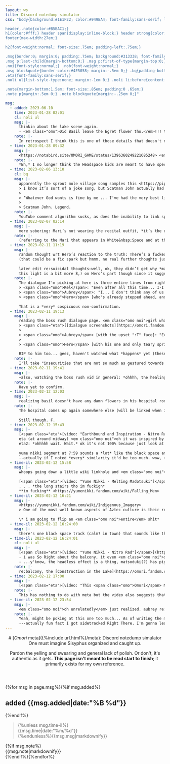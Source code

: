 ```yaml
---
layout: ws
title: Discord notedump simulator
css: "body{background:#1E1F22; color:#949BA4; font-family:sans-serif; line-height:1.5;} a{text-decoration:none; color:#00A8FC;} a:focus,a:hover,a:active{color:#fff;}

header,.note{color:#B5BAC1;}
h1{color:#fff;} header span{display:inline-block;} header strong{color:#DADCE0;}
footer{max-width:27em;}

h2{font-weight:normal; font-size:.75em; padding-left:.75em;}

.msg{border:0; margin:0; padding:.75em; background:#313338; font-family:verdana,sans-serif; font-size:.85em; line-height:1.65; color:#e0e1e5; border-radius:.25em; margin:.25em 0;}
.msg p:last-child{margin-bottom:0;} .msg p:first-of-type{margin-top:0;}
.noi{font-style:normal;} .nob{font-weight:normal;}
.msg blockquote{border-color:#4E5058; margin:-.5em 0;} .bq{padding-bottom:1.25em;} 
.eta{font-family:sans-serif;}
.noli ul{list-style-type:none; margin:-1em 0;} .noli li:before{content:'- ';} .ul{padding-bottom:1.75em;}

.note{margin-bottom:1.5em; font-size:.85em; padding:0 .65em;}
.note p{margin:.5em 0;} .note blockquote{margin:-.25em 0;}"

msg:
  - added: 2023-06-10
    time: 2023-01-28 02:01
    cl: noli ul
    msg: |-
      thinkin about the lake scene again.  
      - <em class="omo">Did Basil leave the Egret flower tho.</em>!!! there’s one in <em class="omo noi">his</em> house, very prominently, and one by the picnic basket! and another at the grave; who knows if he’s visited, not me (yet)!! fuck?!!! (Aubrey wouldn’t have left it surely, not if she hasn’t told the Hooligans anything….)
    note: |-
      In retrospect I think this is one of those details that doesn't need a diegetic explanation. Also, the name "Hooligans" is only used in the battle overlay, never by any of the characters, so at this point I tend to think that's just Sunny's insert.
  - time: 2023-01-28 09:32
    msg: |-
      <https://notabird.site/OMORI_GAME/status/1396360249221685248> <em class="omo noi">I just realized this could be a timeline???</em> if it’s one image a year that’s 4 since Mari’s death *and 4 between that and Headspace. the fuck*
    note: |-
      *Eh,* I no longer think the Headspace kids are meant to have specific ages. They seem especially young at the start, though, so there's still merit to this....
  - time: 2023-02-06 13:10
    cl: bq
    msg: |-
      apparently the sprout mole village song samples this <https://piped.video/watch?v=Hy8kmNEo1i8>; firstly <em class="omo noi">ohhh</em> that skibidi song is *definitely* referencing it, second from the top  comment:
      > I know it’s sort of a joke song, but Scatman John actually had a pretty inspirational life. **He was born with a stutter that made him too nervous to sing, so he played piano for most of his career.** It was only in his 50s that he decided to become a scat performer and made this song as a way to inspire kids with stutters. It made him a worldwide hit, (especially in Japan for some reason) and he did two more notable songs before he died of lung cancer a few years later at 57. He was completely at peace when he passed, declaring:
      >
      > ‘Whatever God wants is fine by me ... I've had the very best life. I have tasted beauty.’ 
      >
      > Scatman John. Legend.
    note: |-
      YouTube comment algorithm sucks, as does the inability to link specific comments... the quote is by YT user @ferghalicious1480. [Skibidi song](https://piped.video/watch?v=ceE_TKZhOwc) unrelated.
  - time: 2023-02-07 02:14
    msg: |-
      more sobering: Mari’s not wearing the recital outfit, *it’s the one from when she saved Sunny from drowning. they’re not the same.* (it’s a little hard to tell but the recital dress has a collar, & the skirt is separate in the duet animation)
    note: |-
      (referring to the Mari that appears in White&nbsp;Space and at the pier)
  - time: 2023-02-11 11:19
    msg: |-
      random thought wrt Hero’s reaction to the truth: There’s a fucked-up part of him that *wants* to be responsible. He can relate—he *understood* why Mari would’ve done it, if she had. [Kel and Aubrey don’t! They’re not suicidal <em class="omo noi">(thank god)</em> but *Hero* had no comment.] And now he doesn’t even get that?  
      (that could be a fic spark but hmmm. no real further thoughts just a Concept)
      
      later edit re:suicidal thoughts—well, ok, they didn’t get why *mari* did it. the identity of the person in question, and everything they (thought they) knew about her, is A Factor. still Highly doubt kel’s ever considered it, aubrey… less sure, but generally want to say no despite it all.  
      this light is a bit more 8,) on Hero’s part though since it suggests he and Mari were close enough he *would* know she was, or had any sort of tendency in that direction. since they both have chronic perfectionism-itis, Well,,
    note: |-
      The dialogue I'm picking at here is three entire lines from right before the gang revisits the treehouse (entire sequence (and then some) transcribed on [this (very image-heavy) page](https://lparchive.org/Omori/Update%2043/)):
      > <span class="omo">Kel</span>: "Even after all this time... I-I still don't understand why she would do it.  
      > <span class="omo">Aubrey</span>: "I... I don't think any of us ever will."  
      > <span class="omo">Hero</span> [who's already stepped ahead, and with one of very few instances of his teary talksprite]: "... Hey, guys... Let's... Let's keep going."
      
      That is a *very* cospicuous non-confirmation.
  - time: 2023-02-11 19:13
    msg: |-
      reading the boss rush dialogue page. <em class="omo noi">girl what. whyyyyyyyyy</em>  
      > <span class="eta">[[dialogue screenshots](https://omori.fandom.com/wiki/BOSS_RUSH#QUOTES) were here; Basil Rush Event \> Friends Dialogue \> Friends (Boss Rush Lobby)]</span>
      >
      > <span class="omo">Aubrey</span> [with the upset ":T" face]: "Everyone's simulations look so accurate. Sigh... Is that really what I look like?"
      >
      > <span class="omo">Hero</span> [with his one and only teary sprite]: "I don't know about you guys, but I think my simulation is kind of weird..."
      
      RIP to him too... geez, haven't watched what *happens* yet (these dialogues happen if you lose to the simulations) but he seems real down about this, Hero's crying sprite almost never shows up \:(
    note: |-
      I'll take "insecurities that are not so much as gestured towards literally anywhere else (that I've yet noticed)" for $500. (Kel, naturally, is just hyped about the whole thing.)
  - time: 2023-02-11 19:41
    msg: |-
      +also, watching the boss rush vid in general: *ohhhh, the healing sound effect is a Mari Thing,* or at least [her skill](https://piped.video/watch?v=3Wd3jPGxPaA&t=1924) uses it. Hm. it was definitely absent in Black Space but not sure about like, Sweetheart's Castle and other no-Mari heal points?
    note: |-
      Have yet to confirm.
  - time: 2023-02-12 12:03
    msg: |-
      realizing basil doesn't have any damn flowers in his hospital room except like, two little bouquets in the corner. big F
    note: |-
      The hospital comes up again somewhere else (will be linked when I get to it), but while we're here: I'm really, *really* not sure how literally to take the hospital scenes. Regardless, we get one&nbsp;(1) glimpse into his room and it's a *very* significant cutscene; flowers would be distracting.
      
      Still though. F.
  - time: 2023-02-12 15:43
    msg: |-
      [<span class="eta">[video: "Earthbound and Inspiration - Nitro Rad"]</span>](https://piped.video/watch?v=E7Pj2RNGsU4) watching this (rewatching? but it's been years i have Zero memory) and VERY interesting commentary--kids navigating the world like adults, the adult world through the naive eyes of children, and maybe it's because the adults are stuck in their own childish fantasies  
      eta (at around midway) <em class="omo noi">oh it was inspired by Peanuts! yeah that'd explain a lot</em>  
      eta2: *ohhhhh wait. Wait.* ok it's not 100% because just look at pokemon but like, the style of peanuts influencing sprites? hello???
      
      yume nikki segment at 7:59 sounds a *lot* like the black space ambiance  
      --actually if I noted *every* similarity it'd be too much. wow, <span class="eta">[Weeb]</span> was Not kidding about the inspiration @_@
  - time-il: 2023-02-12 15:58
    msg: |-
      whoops going down a little wiki linkhole and <em class="omo noi">aughhhh</em>. [<span class="eta">[video: "Yume Nikki (OST ) - Snow World"]</span>](https://piped.video/watch?v=stmKF_1BB1I) <em class="omo noi">it's Spaces In-Between!!!</em>
      
      [<span class="eta">[video: "Yume Nikki - Melting Madotsuki"]</span>](https://piped.video/watch?v=REHpRL2lBzQ) *the bedroom ambiance too!!!!!!!* GDI i'm gonna have to binge the yume nikki soundtrack at some point  
      . . . *the long stairs tho im fuckign*  
      **im fucking** <https://yumenikki.fandom.com/wiki/Falling_Men>
  - time-il: 2023-02-12 16:21
    msg: |-
      <https://yumenikki.fandom.com/wiki/Indigenous_Imagery>
      > One of the most well known aspects of Aztec culture is their religious sacrifices.
      
      \* i am going to flip an <em class="omo noi">entire</em> shit*
  - time-il: 2023-02-12 16:24:00
    msg: |-
      there's one black space track (calm? in town) that sounds like this but slowed <https://yumenikki.fandom.com/wiki/Hell>
  - time-il: 2023-02-12 16:24:01
    cl: noli ul
    msg: |-
      [<span class="eta">[video: "Yume Nikki - Nitro Rad"]</span>](https://piped.video/watch?v=us7ax1lvKXw) <em class="omo noi">the head shake!! when interacting with the door!!!!!!!
      - i was So Right about the balcony, it even <em class="omo noi">sounds</em> like it
      - ...y'know, the headless effect is a thing, matsoduki(?) has pigtails. is that it?? is that just a fuckign (well it's never <em class="omo noi">just</em> but) yume nikki reference???? wasn't someone (either <span class="eta">[weeb]</span> or secondhand via him or some other comment) saying omori is like, yume nikki but with story, I Feel That
    note: |-
      re:balcony, the [Construction in the Lake](https://omori.fandom.com/wiki/TREEHOUSE_AREA) Black&nbsp;Space area reminded me of <i>Yume Nikki</i> on sight.
  - time: 2023-02-12 17:00
    msg: |-
      [<span class="eta">[video: "This <span class="omo">Omori</span> Music Tier List will upset you (Part 1/3)"]</span>](https://piped.video/watch?v=t6458t0zN5Q) *the medication theme is related to the pharmacy and hospital, **escapism is medicine*** i hate this entire gam
    note: |-
      This has nothing to do with meta but the video also suggests that getting fucked up by "It Means Everything." is a nigh-universal experience. *Big mood.*
  - time-il: 2023-02-12 23:54
    msg: |-
      <em class="omo noi">oh unrelatedly</em> just realized. aubrey re:hooligans calls them “new friends” (to hero, asking if they can be invited to future hangouts, at the basil ‘sleepover’ bit). <em style="omo noi">granted</em> this could just mean like, new Compared To You Guys, it doesn’t stick out *that* much, but -jots thought down anyway-
    note: |-
      Yeah, might be poking at this one too much... As of writing the most I've been able to gauge of The History here is that  
      ---actually fun fact I got sidetracked Right There. I'm gonna leave it as-is tbh because like that's it, that's All i got
---
```

<header markdown="1">
# [<i class="omo">Omori</i> meta]({%include url.html%}/meta): Discord notedump simulator
One must imagine Sisyphus organized and caught up.

<span>Pardon the yelling and swearing and general lack of polish. Or don't, it's authentic as it gets.</span> <span>**This page isn't meant to be read start to finish**; it primarily exists for my own reference.</span>
</header>
<main>
{%for msg in page.msg%}{%if msg.added%}<h2>added {{msg.added|date:"%B %d"}}</h2>{%endif%}<blockquote class="msg{%if msg.cl%} {{msg.cl}}{%endif%}"{%if msg.id%} id="{{msg.id}}"{%endif%}>{%unless msg.time-il%}<div class="time">{{msg.time|date:"%m/%d"}}</div>{%endunless%}{{msg.msg|markdownify}}</blockquote>{%if msg.note%}<div class="note">{{msg.note|markdownify}}</div>{%endif%}{%endfor%}
</main>

<!--

  - added: 2023-MM-DD

  - time: 2023-MM-DD HH:MM
    msg: |-
      ??
    note: |-
      ??

    id: 

the spacing is a billion times faster if you just paste from discord and *then* the indents
<em class="omo">
<em class="omo noi">
<span class="eta">[]</span>
[<span class="eta">[video: "TITLE"]</span>](https://piped.video/watch?v=LINK)
-->